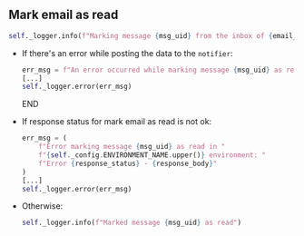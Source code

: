 ## Mark email as read

```python
self._logger.info(f"Marking message {msg_uid} from the inbox of {email_account} as read")
```

* If there's an error while posting the data to the `notifier`:
  ```python
  err_msg = f"An error occurred while marking message {msg_uid} as read -> {e}"
  [...]
  self._logger.error(err_msg)
  ```
  END

* If response status for mark email as read is not ok:
  ```python
  err_msg = (
      f"Error marking message {msg_uid} as read in "
      f"{self._config.ENVIRONMENT_NAME.upper()} environment: "
      f"Error {response_status} - {response_body}"
  )
  [...]
  self._logger.error(err_msg)
  ```
* Otherwise:
  ```python
  self._logger.info(f"Marked message {msg_uid} as read")
  ```